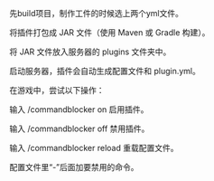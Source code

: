 先build项目，制作工件的时候选上两个yml文件。

将插件打包成 JAR 文件（使用 Maven 或 Gradle 构建）。

将 JAR 文件放入服务器的 plugins 文件夹中。

启动服务器，插件会自动生成配置文件和 plugin.yml。

在游戏中，尝试以下操作：

输入 /commandblocker on 启用插件。

输入 /commandblocker off 禁用插件。

输入 /commandblocker reload 重载配置文件。

配置文件里“-”后面加要禁用的命令。
